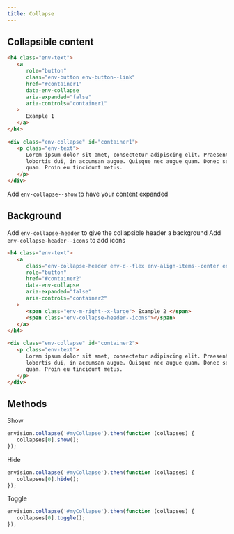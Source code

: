 ```yaml
---
title: Collapse
---
```


## Collapsible content

```html
<h4 class="env-text">
   <a
      role="button"
      class="env-button env-button--link"
      href="#container1"
      data-env-collapse
      aria-expanded="false"
      aria-controls="container1"
   >
      Example 1
   </a>
</h4>

<div class="env-collapse" id="container1">
   <p class="env-text">
      Lorem ipsum dolor sit amet, consectetur adipiscing elit. Praesent eget
      lobortis dui, in accumsan augue. Quisque nec augue quam. Donec sed purus
      quam. Proin eu tincidunt metus.
   </p>
</div>
```

Add `env-collapse--show` to have your content expanded

## Background

Add `env-collapse-header` to give the collapsible header a background
Add `env-collapse-header--icons` to add icons

```html
<h4 class="env-text">
   <a
      class="env-collapse-header env-d--flex env-align-items--center env-justify-content--between"
      role="button"
      href="#container2"
      data-env-collapse
      aria-expanded="false"
      aria-controls="container2"
   >
      <span class="env-m-right--x-large"> Example 2 </span>
      <span class="env-collapse-header--icons"></span>
   </a>
</h4>

<div class="env-collapse" id="container2">
   <p class="env-text">
      Lorem ipsum dolor sit amet, consectetur adipiscing elit. Praesent eget
      lobortis dui, in accumsan augue. Quisque nec augue quam. Donec sed purus
      quam. Proin eu tincidunt metus.
   </p>
</div>
```

## Methods

Show

```javascript
envision.collapse('#myCollapse').then(function (collapses) {
   collapses[0].show();
});
```

Hide

```javascript
envision.collapse('#myCollapse').then(function (collapses) {
   collapses[0].hide();
});
```

Toggle

```javascript
envision.collapse('#myCollapse').then(function (collapses) {
   collapses[0].toggle();
});
```
